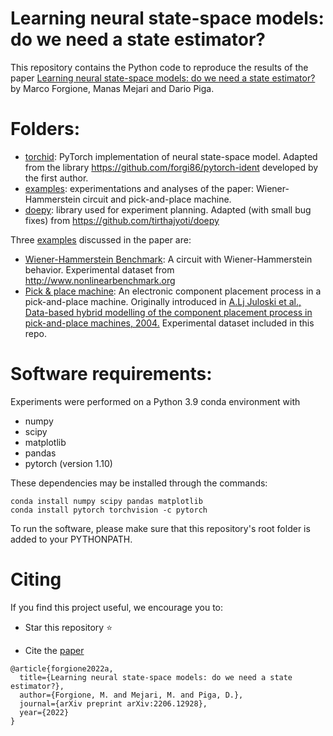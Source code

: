 # Learning neural state-space models: do we need a state estimator?

This repository contains the Python code to reproduce the results of the paper [Learning neural state-space models: do we need a state estimator?](https://arxiv.org/abs/2206.12928) by Marco Forgione, Manas Mejari and Dario Piga.


# Folders:
* [torchid](torchis):  PyTorch implementation of neural state-space model. Adapted from the library https://github.com/forgi86/pytorch-ident developed by the first author.
* [examples](examples): experimentations and analyses of the paper: Wiener-Hammerstein circuit and pick-and-place machine.
* [doepy](doepy): library used for experiment planning. Adapted (with small bug fixes) from https://github.com/tirthajyoti/doepy
 <!--*  [doc](doc): paper latex files -->

Three [examples](examples) discussed in the paper are:

* [Wiener-Hammerstein Benchmark](examples/WH2009): A circuit with Wiener-Hammerstein behavior. Experimental dataset from http://www.nonlinearbenchmark.org
* [Pick & place machine](examples/EMPS): An
electronic component placement process in a pick-and-place
machine. Originally introduced in [A.Lj Juloski et al., Data-based
hybrid modelling of the component placement process in pick-and-place
machines, 2004.](https://www.sciencedirect.com/science/article/pii/S0967066104000784) Experimental dataset included in this repo.

# Software requirements:
Experiments were performed on a Python 3.9 conda environment with

 * numpy
 * scipy
 * matplotlib
 * pandas
 * pytorch (version 1.10)
 
These dependencies may be installed through the commands:

```
conda install numpy scipy pandas matplotlib
conda install pytorch torchvision -c pytorch
```

To run the software, please make sure that this repository's root folder is added to 
your PYTHONPATH.

# Citing

If you find this project useful, we encourage you to:

* Star this repository :star: 

* Cite the [paper](https://arxiv.org/abs/2206.12928) 
```
@article{forgione2022a,
  title={Learning neural state-space models: do we need a state estimator?},
  author={Forgione, M. and Mejari, M. and Piga, D.},
  journal={arXiv preprint arXiv:2206.12928},
  year={2022}
}
```
